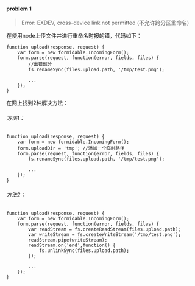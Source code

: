 #### problem 1
>Error: EXDEV, cross-device link not permitted (不允许跨分区重命名)

在使用node上传文件并进行重命名时报的错，代码如下：

	function upload(response, request) {
		var form = new formidable.IncomingForm();
		form.parse(request, function(error, fields, files) {
			//出错部分
			fs.renameSync(files.upload.path, '/tmp/test.png');
			
			...
		});
	}

在网上找到2种解决方法：

###### 方法1：

	function upload(response, request) {
		var form = new formidable.IncomingForm();
		form.uploadDir = 'tmp'; //添加一个临时路径
		form.parse(request, function(error, fields, files) {
			fs.renameSync(files.upload.path, '/tmp/test.png');

			...
		});
	}

###### 方法2：

	function upload(response, request) {
		var form = new formidable.IncomingForm();
		form.parse(request, function(error, fields, files) {
			var readStream = fs.createReadStream(files.upload.path);
			var writeStream = fs.createWriteStream('/tmp/test.png');
			readStream.pipe(writeStream);
			readStream.on('end',function() {
				fs.unlinkSync(files.upload.path);
			});

			...
		});
	}